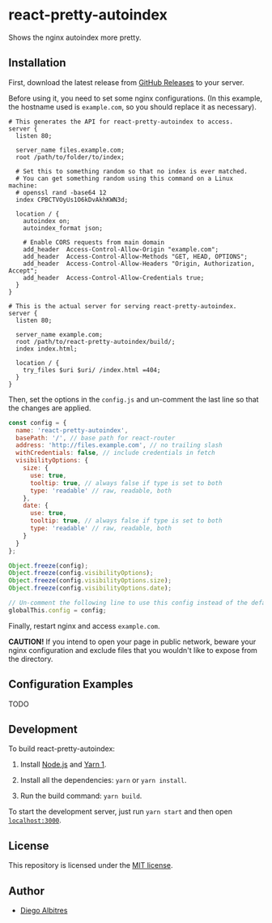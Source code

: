 # react-pretty-autoindex

Shows the nginx autoindex more pretty.

## Installation

First, download the latest release from [GitHub Releases](https://github.com/dalbitresb12/react-pretty-autoindex/releases/latest) to your server.

Before using it, you need to set some nginx configurations. (In this example, the hostname used is `example.com`, so you should replace it as necessary).

```nginx
# This generates the API for react-pretty-autoindex to access.
server {
  listen 80;

  server_name files.example.com;
  root /path/to/folder/to/index;
  
  # Set this to something random so that no index is ever matched.
  # You can get something random using this command on a Linux machine:
  # openssl rand -base64 12
  index CPBCTVOyUs1O6kDvAkhKWN3d;

  location / {
    autoindex on;
    autoindex_format json;

    # Enable CORS requests from main domain
    add_header  Access-Control-Allow-Origin "example.com";
    add_header  Access-Control-Allow-Methods "GET, HEAD, OPTIONS";
    add_header  Access-Control-Allow-Headers "Origin, Authorization, Accept";
    add_header  Access-Control-Allow-Credentials true;
  }
}

# This is the actual server for serving react-pretty-autoindex.
server {
  listen 80;

  server_name example.com;
  root /path/to/react-pretty-autoindex/build/;
  index index.html;

  location / {
    try_files $uri $uri/ /index.html =404;
  }
}
```

Then, set the options in the `config.js` and un-comment the last line so that the changes are applied.

```javascript
const config = {
  name: 'react-pretty-autoindex',
  basePath: '/', // base path for react-router
  address: 'http://files.example.com', // no trailing slash
  withCredentials: false, // include credentials in fetch
  visibilityOptions: {
    size: {
      use: true,
      tooltip: true, // always false if type is set to both
      type: 'readable' // raw, readable, both
    },
    date: {
      use: true,
      tooltip: true, // always false if type is set to both
      type: 'readable' // raw, readable, both
    }
  }
};

Object.freeze(config);
Object.freeze(config.visibilityOptions);
Object.freeze(config.visibilityOptions.size);
Object.freeze(config.visibilityOptions.date);

// Un-comment the following line to use this config instead of the default config
globalThis.config = config;
```

Finally, restart nginx and access `example.com`.

**CAUTION!** If you intend to open your page in public network, beware your nginx configuration and exclude files that you wouldn't like to expose from the directory.

## Configuration Examples

TODO

## Development

To build react-pretty-autoindex:

1. Install [Node.js](https://nodejs.org) and [Yarn 1](https://classic.yarnpkg.com/).

2. Install all the dependencies: `yarn` or `yarn install`.

3. Run the build command: `yarn build`.

To start the development server, just run `yarn start` and then open [`localhost:3000`](localhost:3000).

## License

This repository is licensed under the [MIT license](LICENSE).

## Author

- [Diego Albitres](https://github.com/dalbitresb12/)
